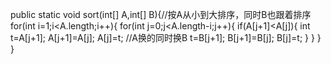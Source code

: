 public static void sort(int[] A,int[] B){//按A从小到大排序，同时B也跟着排序
	for(int i=1;i<A.length;i++){
		for(int j=0;j<A.length-i;j++){
			if(A[j+1]<A[j]){
				int t=A[j+1];
				A[j+1]=A[j];
				A[j]=t;
				//A换的同时换B
				t=B[j+1];
				B[j+1]=B[j];
				B[j]=t;
			}
		}
	}
}